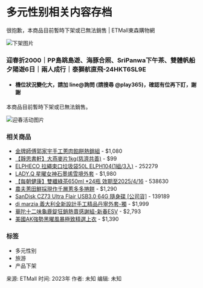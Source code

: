 # 多元性别相关内容存档

很抱歉，本商品目前暫時下架或已無法銷售 | ETMall東森購物網

![下架图片](https://www.facebook.com/tr?id=763918367495224&ev=PageView&noscript=1)

### 迎春折2000｜PP島跳島遊、海豚合照、SriPanwa下午茶、雙體帆船夕陽遊6日｜兩人成行｜泰獅航直飛-24HKT6SL9E

- #### 機位狀況變化大，請加 line@詢問 (請搜尋 @play365)，確認有位再下訂，謝謝

本商品目前暫時下架或已無法銷售。

![迎春活动图片](//media.etmall.com.tw/nximg/00100005220/100005220399/100005220399_xxl.jpg?t=21687255620)

### 相关商品

- [金牌師傅郭家宇手工蔥肉餡餅熱銷組](//media.etmall.com.tw/nximg/007421/7421731/7421731_xl.jpg?t=21313370464) - $1,080
- [【靜思書軒】大燕麥片1kg(慈濟共善)](//media.etmall.com.tw/nximg/003336/3336324/3336324_xl.jpg?t=18469173114) - $99
- [ELPHECO 拉繩束口垃圾袋50L ELPH104(1組/3入)](//media.etmall.com.tw/nximg/004143/4143726/4143726_xl.jpg?t=18726030542) - $252$279
- [LADY.Q 星曜女神石墨烯雪境外套](//media.etmall.com.tw/nximg/007667/7667013/7667013_xl.jpg?t=21861833695) - $1,980
- [【每朝健康】雙纖綠茶650ml *24瓶 效期至2025/4/16](//media.etmall.com.tw/nximg/003106/3106576/3106576_xl.jpg?t=20431257410) - $538$630
- [農夫蔥田鮮採現作千層蔥多多捲餅](//media.etmall.com.tw/i/7303540) - $1,290
- [SanDisk CZ73 Ultra Flair USB3.0 64G 隨身碟 [公司貨]](//media.etmall.com.tw/i/2006790) - $139$189
- [di marzia 義大利全新設計手工精品丹寧外套-獨](//media.etmall.com.tw/i/7586046) - $1,999
- [華陀十二味龜鹿錠狂銷熱賣感謝組-新春ESV](//media.etmall.com.tw/i/7641302) - $2,793
- [美國AK強勢黑曜風暴極致精選上衣](//media.etmall.com.tw/i/7634249) - $1,390

### 标签
- 多元性别
- 旅游
- 产品下架

来源: ETMall
时间: 2023年
作者: 未知
编辑: 未知